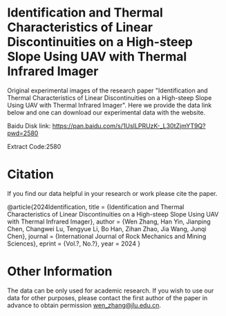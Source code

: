 # Identification and Thermal Characteristics of Linear Discontinuities on a High-steep Slope Using UAV with Thermal Infrared Imager

Original experimental images of the research paper "Identification and Thermal Characteristics of Linear Discontinuities on a High-steep Slope Using UAV with Thermal Infrared Imager". Here we provide the data link below and one can download our experimental data with the website.

Baidu Disk link: https://pan.baidu.com/s/1UsILPRUzK-_L30tZjmYT9Q?pwd=2580 

Extract Code:2580

# Citation
If you find our data helpful in your research or work please cite the paper.

@article{2024Identification,
  title = {Identification and Thermal Characteristics of Linear Discontinuities on a High-steep Slope Using UAV with Thermal Infrared Imager},
  author = {Wen Zhang, Han Yin, Jianping Chen, Changwei Lu, Tengyue Li, Bo Han, Zihan Zhao, Jia Wang, Junqi Chen},
  journal = {International Journal of Rock Mechanics and Mining Sciences},
  eprint = {Vol.?, No.?},
  year = 2024
}

# Other Information
The data can be only used for academic research. If you wish to use our data for other purposes, please contact the first author of the paper in advance to obtain permission wen_zhang@jlu.edu.cn.
